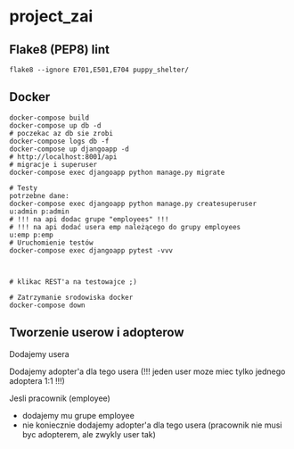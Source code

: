 # project_zai

## Flake8 (PEP8) lint

```shell
flake8 --ignore E701,E501,E704 puppy_shelter/
```

## Docker

```shell
docker-compose build
docker-compose up db -d
# poczekac az db sie zrobi
docker-compose logs db -f
docker-compose up djangoapp -d
# http://localhost:8001/api
# migracje i superuser
docker-compose exec djangoapp python manage.py migrate

# Testy
potrzebne dane:
docker-compose exec djangoapp python manage.py createsuperuser
u:admin p:admin
# !!! na api dodac grupe "employees" !!!
# !!! na api dodać usera emp należącego do grupy employees
u:emp p:emp
# Uruchomienie testów
docker-compose exec djangoapp pytest -vvv



# klikac REST'a na testowajce ;)

# Zatrzymanie srodowiska docker
docker-compose down
```
## Tworzenie userow i adopterow

Dodajemy usera

Dodajemy adopter'a dla tego usera (!!! jeden user moze miec tylko jednego adoptera 1:1 !!!)

Jesli pracownik (employee)
* dodajemy mu grupe employee
* nie koniecznie dodajemy adopter'a dla tego usera (pracownik nie musi byc adopterem, ale zwykly user tak)